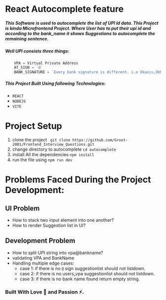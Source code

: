 # React Autocomplete feature

##### This Software is used to autocomplete the list of UPI Id data. This Project is kinda Microfrontend Project. Where User has to put their upi id and according to the bank_name it shows Suggestions to autocomplete the remaining sentence.

##### Well UPI consists three things:

```js
    VPA = Virtual Private Address
    AT_SIGN = `@`
    BANK_SIGNATURE = `Every bank signature is different. i.e Okaxis,Okhdfc like that.`

```

##### This Project Built Using following Technologies:

- `REACT`
- `NODEJS`
- `VITE`

# Project Setup

1. clone the project ` git clone https://github.com/Groot-2001/Frontend_Interview_Questions.git`
2. change directory to autocomplete `cd autocomplete `
3. install All the dependencies `npm install `
4. run the file using `npm run dev`

# Problems Faced During the Project Development:

## UI Problem

- How to stack two input element into one another?
- How to render Suggestion list in UI?

## Development Problem

- How to split UPI string into vpa@bankname?
- validating VPA and BankName
- Handling multiple edge cases:
  - case 1: if there is no `@` sign suggestionlist should not listdown.
  - case 2: if there is no users_vpa suggestionlist should not listdown.
  - case 3: if there is no bank name found return empty string.

### Built With Love 💖 and Passion ⚡.
